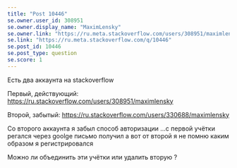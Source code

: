 ```yaml
---
title: "Post 10446"
se.owner.user_id: 308951
se.owner.display_name: "MaximLensky"
se.owner.link: "https://ru.meta.stackoverflow.com/users/308951/maximlensky"
se.link: "https://ru.meta.stackoverflow.com/q/10446"
se.post_id: 10446
se.post_type: question
se.score: 1
---
```

<p>Есть два аккаунта на stackoverflow </p>

<p>Первый, действующий: <a href="https://ru.stackoverflow.com/users/308951/maximlensky">https://ru.stackoverflow.com/users/308951/maximlensky</a></p>

<p>Второй, забытый: <a href="https://ru.stackoverflow.com/users/330688/maximlensky">https://ru.stackoverflow.com/users/330688/maximlensky</a> </p>

<p>Со второго аккаунта я забыл способ авторизации ...с первой учётки регался через goolge письмо получил а вот от второй я не помню каким образом я регистрировался </p>

<p>Можно ли объединить эти учётки или удалить вторую ?</p>
